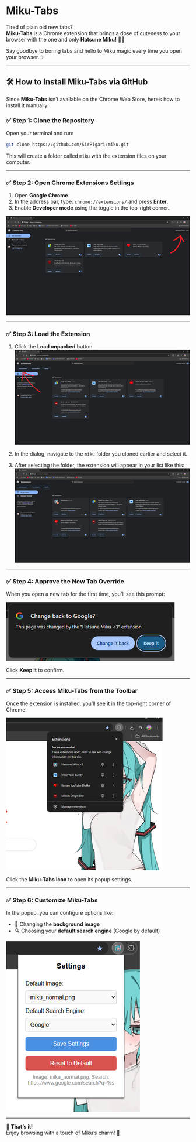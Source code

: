 # Miku-Tabs

Tired of plain old new tabs?  
**Miku-Tabs** is a Chrome extension that brings a dose of cuteness to your browser with the one and only **Hatsune Miku!** 💙🎶

Say goodbye to boring tabs and hello to Miku magic every time you open your browser. ✨

---

## 🛠️ How to Install Miku-Tabs via GitHub

Since **Miku-Tabs** isn’t available on the Chrome Web Store, here’s how to install it manually:

### ✅ Step 1: Clone the Repository

Open your terminal and run:

```bash
git clone https://github.com/SirPigari/miku.git
```

This will create a folder called `miku` with the extension files on your computer.

---

### ✅ Step 2: Open Chrome Extensions Settings

1. Open **Google Chrome**.
2. In the address bar, type: `chrome://extensions/` and press **Enter**.
3. Enable **Developer mode** using the toggle in the top-right corner.

![Enable Developer Mode](images/sc/sc1.png)

---

### ✅ Step 3: Load the Extension

1. Click the **Load unpacked** button.  
![Load Unpacked](images/sc/sc2.png)

2. In the dialog, navigate to the `miku` folder you cloned earlier and select it.

3. After selecting the folder, the extension will appear in your list like this:  
![Extension Loaded](images/sc/sc3.png)

---

### ✅ Step 4: Approve the New Tab Override

When you open a new tab for the first time, you’ll see this prompt:

![New Tab Prompt](images/sc/sc4.png)

Click **Keep it** to confirm.

---

### ✅ Step 5: Access Miku-Tabs from the Toolbar

Once the extension is installed, you’ll see it in the top-right corner of Chrome:

![Extension in Toolbar](images/sc/sc5.png)

Click the **Miku-Tabs icon** to open its popup settings.

---

### ✅ Step 6: Customize Miku-Tabs

In the popup, you can configure options like:

- 🎨 Changing the **background image**
- 🔍 Choosing your **default search engine** (Google by default)

![Extension Popup Settings](images/sc/sc6.png)

---

🎉 **That’s it!**  
Enjoy browsing with a touch of Miku’s charm! 💖
